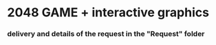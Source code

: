 # 2048 GAME + interactive graphics

### delivery and details of the request in the "Request" folder
